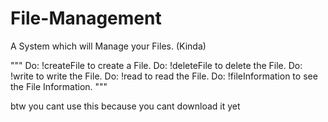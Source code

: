 # File-Management
A System which will Manage your Files. (Kinda)

"""
Do: !createFile  to create a File.
Do: !deleteFile to delete the File.
Do: !write to write the File. 
Do: !read to read the File.
Do: !fileInformation to see the File Information.
"""

 btw you cant use this because you cant download it yet 
